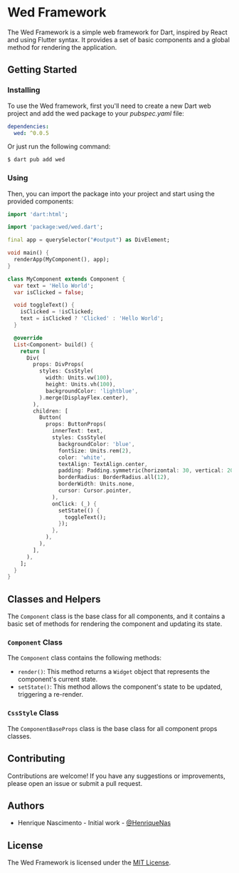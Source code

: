 # Wed Framework

The Wed Framework is a simple web framework for Dart, inspired by React and using Flutter syntax. It provides a set of basic components and a global method for rendering the application.

## Getting Started

### Installing

To use the Wed framework, first you'll need to create a new Dart web project and add the wed package to your _pubspec.yaml_ file:

```yaml
dependencies:
  wed: ^0.0.5
```

Or just run the following command:
```bash
$ dart pub add wed
```

### Using

Then, you can import the package into your project and start using the provided components:

```dart
import 'dart:html';

import 'package:wed/wed.dart';

final app = querySelector("#output") as DivElement;

void main() {
  renderApp(MyComponent(), app);
}

class MyComponent extends Component {
  var text = 'Hello World';
  var isClicked = false;

  void toggleText() {
    isClicked = !isClicked;
    text = isClicked ? 'Clicked' : 'Hello World';
  }

  @override
  List<Component> build() {
    return [
      Div(
        props: DivProps(
          styles: CssStyle(
            width: Units.vw(100),
            height: Units.vh(100),
            backgroundColor: 'lightblue',
          ).merge(DisplayFlex.center),
        ),
        children: [
          Button(
            props: ButtonProps(
              innerText: text,
              styles: CssStyle(
                backgroundColor: 'blue',
                fontSize: Units.rem(2),
                color: 'white',
                textAlign: TextAlign.center,
                padding: Padding.symmetric(horizontal: 30, vertical: 20),
                borderRadius: BorderRadius.all(12),
                borderWidth: Units.none,
                cursor: Cursor.pointer,
              ),
              onClick: (_) {
                setState(() {
                  toggleText();
                });
              },
            ),
          ),
        ],
      ),
    ];
  }
}

```

## Classes and Helpers

The `Component` class is the base class for all components, and it contains a basic set of methods for rendering the component and updating its state.

### `Component` Class

The `Component` class contains the following methods:

- `render()`: This method returns a `Widget` object that represents the component's current state.
- `setState()`: This method allows the component's state to be updated, triggering a re-render.

### `CssStyle` Class

The `ComponentBaseProps` class is the base class for all component props classes.

## Contributing

Contributions are welcome! If you have any suggestions or improvements, please open an issue or submit a pull request.

## Authors

- Henrique Nascimento - Initial work - [@HenriqueNas](https://github.com/henriquenas)

## License

The Wed Framework is licensed under the [MIT License](./LICENSE).

